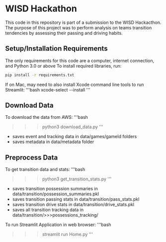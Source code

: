 # WISD Hackathon
This code in this repository is part of a submission to the WISD Hackacthon. The purpose of this project was to perform analysis on teams transition tendencies by assessing their passing and driving habits.


## Setup/Installation Requirements
The only requirements for this code are a computer, internet connection, and Python 3.0 or above
To install required libraries, run: 
```bash
pip install -r requirements.txt
```
If on Mac, may need to also install Xcode command line tools to run Streamlit:
'''bash
xcode-select --install
'''

## Download Data
To download the data from AWS:
'''bash
>>>python3 download_data.py
'''
* saves event and tracking data in data/games/gameId folders
* saves metadata in data/metadata folder

## Preprocess Data
To get transition data and stats:
'''bash
>>>python3 get_transition_stats.py
'''
* saves transition possession summaries in data/transition/possession_summaries.pkl
* saves transition passing stats in data/transition/pass_stats.pkl
* saves transition drive stats in data/transition/drive_stats.pkl
* saves all transition tracking data in data/transition/>>>possessions_tracking/


To run Streamlit Application in web browser:
'''bash
>>>streamlit run Home.py
'''

